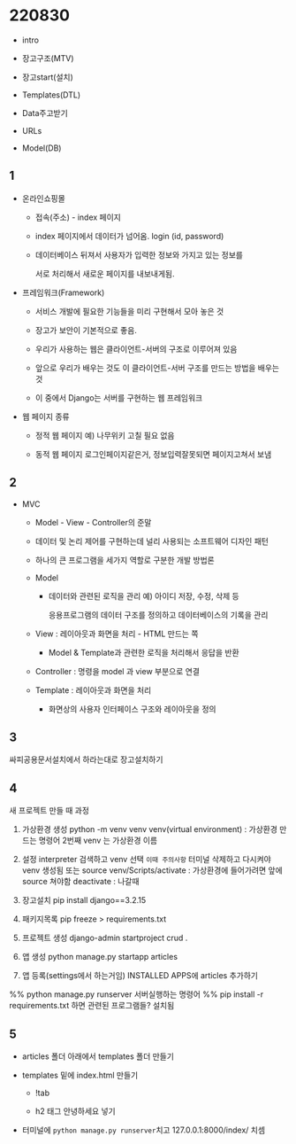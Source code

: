 # 220830

- intro

- 장고구조(MTV)

- 장고start(설치)

- Templates(DTL)

- Data주고받기

- URLs

- Model(DB)

## 1

- 온라인쇼핑몰
  
  -  접속(주소) - index 페이지
  
  - index 페이지에서 데이터가 넘어옴. login (id, password)
  
  - 데이터베이스 뒤져서 사용자가 입력한 정보와 가지고 있는 정보를
    
    서로 처리해서 새로운 페이지를 내보내게됨.

- 프레임워크(Framework)
  
  - 서비스 개발에 필요한 기능들을 미리 구현해서 모아 놓은 것
  
  - 장고가 보안이 기본적으로 좋음.
  
  - 우리가 사용하는 웹은 클라이언트-서버의 구조로 이루어져 있음
  
  - 앞으로 우리가 배우는 것도 이 클라이언트-서버 구조를 만드는 방법을 배우는 것
  
  - 이 중에서 Django는 서버를 구현하는 웹 프레임워크

- 웹 페이지 종류
  
  - 정적 웹 페이지 예) 나무위키 고칠 필요 없음
  
  - 동적 웹 페이지 로그인페이지같은거, 정보입력잘못되면 페이지고쳐서 보냄

## 2

- MVC
  
  - Model - View - Controller의 준말
  
  - 데이터 및 논리 제어를 구현하는데 널리 사용되는 소프트웨어 디자인 패턴
  
  - 하나의 큰 프로그램을 세가지 역할로 구분한 개발 방법론
  
  - Model 
    
    - 데이터와 관련된 로직을 관리 예) 아이디 저장, 수정, 삭제 등
      
      응용프로그램의 데이터 구조를 정의하고 데이터베이스의 기록을 관리
  
  - View : 레이아웃과 화면을 처리 - HTML 만드는 쪽
    
    - Model & Template과 관련한 로직을 처리해서 응답을 반환
  
  - Controller : 명령을  model 과 view 부분으로 연결
  
  - Template : 레이아웃과 화면을 처리
    
    - 화면상의 사용자 인터페이스 구조와 레이아웃을 정의

## 3

싸피공용문서설치에서 하라는대로 장고설치하기



## 4

새 프로젝트 만들 때 과정

1. 가상환경 생성
   python -m venv venv
   venv(virtual environment) : 가상환경 만드는 명령어
   2번째 venv 는 가상환경 이름

2. 설정
   interpreter 검색하고 venv 선택
   `이때 주의사항`
   터미널 삭제하고 다시켜야 venv 생성됨
   또는 
   source venv/Scripts/activate : 가상환경에 들어가려면 앞에 source 쳐야함
   deactivate : 나갈때

3. 장고설치
   pip install django==3.2.15

4. 패키지목록
   pip freeze > requirements.txt

5. 프로젝트 생성
   django-admin startproject crud .

6. 앱 생성
   python manage.py startapp articles

7. 앱 등록(settings에서 하는거임)
   INSTALLED APPS에 articles 추가하기

%% python manage.py runserver 서버실행하는 명령어
%% pip install -r requirements.txt 하면 관련된 프로그램들? 설치됨



## 5

- articles 폴더 아래에서 templates 폴더 만들기

- templates 밑에 index.html 만들기
  
  - !tab
  
  - h2 태그 안녕하세요 넣기

- 터미널에 `python manage.py runserver`치고 127.0.0.1:8000/index/ 치셈
